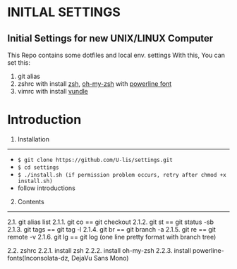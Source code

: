 INITLAL SETTINGS
==================
Initial Settings for new UNIX/LINUX Computer
--------------

This Repo contains some dotfiles and local env. settings
With this, You can set this:
 1. git alias
 2. zshrc with install [zsh](http://www.zsh.org/), [oh-my-zsh](https://github.com/robbyrussell/oh-my-zsh) with [powerline font](https://github.com/Lokaltog/powerline-fonts)
 3. vimrc with install [vundle](https://github.com/gmarik/Vundle.vim)




Introduction
===============

1. Installation
---------------
 - `$ git clone https://github.com/U-lis/settings.git`
 - `$ cd settings`
 - `$ ./install.sh (if permission problem occurs, retry after chmod +x install.sh)`
 - follow introductions


2. Contents
-----------
 2.1. git alias list
  2.1.1. git co == git checkout
  2.1.2. git st == git status -sb
  2.1.3. git tags == git tag -l
  2.1.4. git br == git branch -a
  2.1.5. git re == git remote -v
  2.1.6. git lg == git log (one line pretty format with branch tree)

 2.2. zshrc
  2.2.1. install zsh
  2.2.2. install oh-my-zsh
  2.2.3. install powerline-fonts(Inconsolata-dz, DejaVu Sans Mono)
